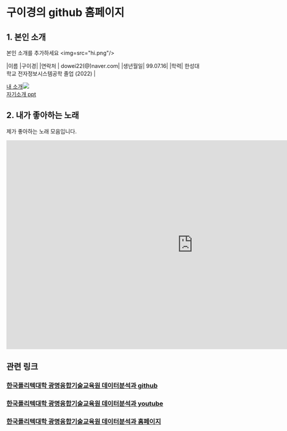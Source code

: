 
# 구이경의 github 홈페이지

## 1. 본인 소개 

본인 소개를 추가하세요
<img=src="hi.png"/><br>

|이름 |구이경|
|연락처 | dowei22(@)naver.com|
|생년월일| 99.07.16|
|학력| 한성대학교 전자정보시스템공학 졸업 (2022)  |

[내 소개<img src="ppt.JPG"/>](/project.pptx)<br>
[자기소개 ppt](/2260341001.pptx)<br>

## 2. 내가 좋아하는 노래 
제가 좋아하는 노래 모음입니다.
<iframe width="971" height="546" src="https://www.youtube.com/embed/FkDkF9Vh1oE" title="YouTube video player" frameborder="0" allow="accelerometer; autoplay; clipboard-write; encrypted-media; gyroscope; picture-in-picture" allowfullscreen></iframe>



## 관련 링크 
### [한국폴리텍대학 광명융합기술교육원 데이터분석과 github](https://koposoftware.github.io)
### [한국폴리텍대학 광명융합기술교육원 데이터분석과 youtube](https://www.youtube.com/channel/UCwTOdBeKnZo83qTpqc8-rTQ)
### [한국폴리텍대학 광명융합기술교육원 데이터분석과 홈페이지](https://www.kopo.ac.kr/gm)
